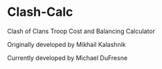 # Clash-Calc
Clash of Clans Troop Cost and Balancing Calculator



Originally developed by Mikhail Kalashnik

Currently developed by Michael DuFresne
